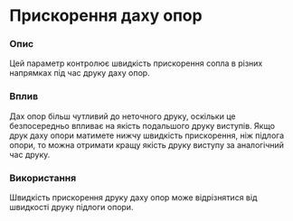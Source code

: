 Прискорення даху опор
====

### **Опис**

Цей параметр контролює швидкість прискорення сопла в різних напрямках під час друку даху опор.

### **Вплив**

Дах опор більш чутливий до неточного друку, оскільки це безпосередньо впливає на якість подальшого друку виступів. Якщо друк даху опори матимете нижчу швидкість прискорення, ніж підлога опори, то можна отримати кращу якість друку виступу за аналогічний час друку.

### **Використання**

Швидкість прискорення друку даху опор може відрізнятися від швидкості друку підлоги опори.

